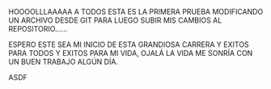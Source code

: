 HOOOOLLLAAAAA A TODOS 
ESTA ES LA PRIMERA PRUEBA MODIFICANDO UN ARCHIVO DESDE GIT PARA LUEGO SUBIR MIS CAMBIOS AL REPOSITORIO......

ESPERO ESTE SEA MI INICIO DE ESTA GRANDIOSA CARRERA Y EXITOS PARA TODOS Y EXITOS PARA MI VIDA, OJALÁ LA VIDA ME SONRÍA 
CON UN BUEN TRABAJO ALGÚN DÍA. 

ASDF